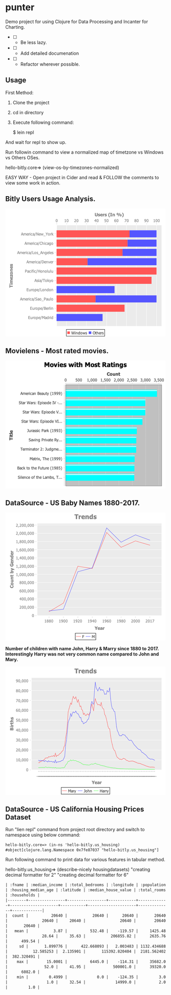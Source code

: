 # punter

Demo project for using Clojure for Data Processing and Incanter for Charting.

- [ ] - Be less lazy.
- [ ] - Add detailed documenation
- [ ] - Refactor wherever possible.

## Usage

First Method: 

 1. Clone the project
 2. cd in directory
 3. Execute following command:
    
    $ lein repl
 
 And wait for repl to show up.
 
 Run followin command to view a normalized map of timetzone vs Windows vs Others OSes.
 
 hello-bitly.core=> (view-os-by-timezones-normalized)
 
 EASY WAY - Open project in Cider and read & FOLLOW the comments to view some work in action.
 
 ## Bitly Users Usage Analysis.
 
 ![alt "Data: Bitly Usage by Timezone for Windows vs Other Operating Systems"](https://github.com/phoenix2082/punter/blob/master/images/tzvsos.png) 

## Movielens - Most rated movies.

![alt "Data: Movieslens Movies Most Rated Movies"](https://github.com/phoenix2082/punter/blob/master/images/top10.png)

## DataSource - US Baby Names 1880-2017.

![alt "Data: United States Baby Names"](https://github.com/phoenix2082/punter/blob/master/images/birth-trends.png)

**Number of children with name John, Harry & Marry since 1880 to 2017. Interestingly Harry was not very common name compared to John and Mary.**

![alt "Data: People with name Harry, John & Mary"](https://github.com/phoenix2082/punter/blob/master/images/harry-john-mary.png)

## DataSource - US California Housing Prices Dataset

Run "lien repl" command from project root directory and switch to namespace using below command:


    hello-bitly.core=> (in-ns 'hello-bitly.us_housing)
    #object[clojure.lang.Namespace 0x7fe87037 "hello-bitly.us_housing"]

Run following command to print data for various features in tabular method.

hello-bitly.us_housing=> (describe-nicely housingdatasets)
"creating decimal formatter for 2"
"creating decimal formatter for 6"

```
| :fname | :median_income | :total_bedrooms | :longitude | :population | :housing_median_age | :latitude | :median_house_value | :total_rooms | :households |
|--------+----------------+-----------------+------------+-------------+---------------------+-----------+---------------------+--------------+-------------|
|  count |          20640 |           20640 |      20640 |       20640 |               20640 |     20640 |               20640 |        20640 |       20640 |
|   mean |           3.87 |          532.48 |    -119.57 |     1425.48 |               28.64 |     35.63 |           206855.82 |      2635.76 |      499.54 |
|     sd |       1.899776 |      422.668093 |   2.003483 | 1132.434688 |           12.585253 |  2.135901 |       115392.820404 |  2181.562402 |  382.320491 |
|    max |        15.0001 |          6445.0 |    -114.31 |     35682.0 |                52.0 |     41.95 |            500001.0 |      39320.0 |      6082.0 |
|    min |         0.4999 |             0.0 |    -124.35 |         3.0 |                 1.0 |     32.54 |             14999.0 |          2.0 |         1.0 |

```
